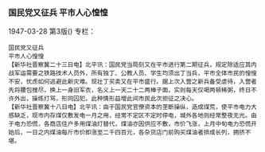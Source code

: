### 国民党又征兵  平市人心惶惶

1947-03-28
第3版()
专栏：

    国民党又征兵
    平市人心惶惶
    【新华社晋察冀二十三日电】北平讯：国民党当局刻又在平市进行第二期征兵，规定除适应其内战军运需要之铁路技术人员外，所有独丁、公教人员、学生均须出丁当兵，平市全体市民的惶惶不安，忧虑如何逃避此新灾难。现壮丁买卖又在平市盛行。据上次入营之新兵备受虐待，入营者先将腰包搜尽，换上一身旧军衣，名义上一天二十二两棒子面，实则每天仅喝两顿稀粥，终日不许外出，操练打骂，形同囚犯，此种情形益增此间市民此次拒征之决心。
    【新华社晋察冀十八日电】北平讯：由于国民党官僚资本的垄断操纵，造成煤荒，使平市电力大感缺乏，现市内存煤仅敷发电一月之用，经常不定区不定时停电，城外各地则经常整夜无光。由于电力恐慌，各商店住户多用煤油灯替代，煤油亦因供应不敷，市价飞涨，上月中旬电力恐慌开始后，一日之内煤油每斤市价即涨至二千四百元，各杂货店门前购买煤油者排成长列，拥挤不堪。
